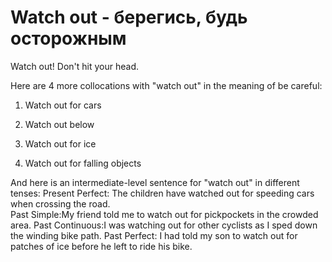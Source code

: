 # Watch out - берегись, будь осторожным




Watch out! Don't hit your head.

Here are 4 more collocations with "watch out" in the meaning of be careful:
1. Watch out for cars

2. Watch out below

 3. Watch out for ice

 4. Watch out for falling objects

And here is an intermediate-level sentence for "watch out" in different tenses:
Present Perfect: The children have watched out for speeding cars when crossing the road.  
Past Simple:My friend told me to watch out for pickpockets in the crowded area.
Past Continuous:I was watching out for other cyclists as I sped down the winding bike path.
Past Perfect: I had told my son to watch out for patches of ice before he left to ride his bike.